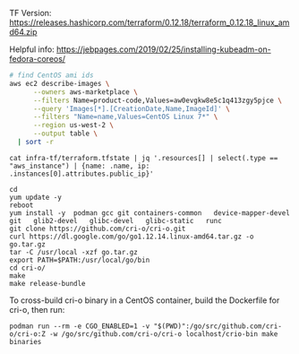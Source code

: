 TF Version: https://releases.hashicorp.com/terraform/0.12.18/terraform_0.12.18_linux_amd64.zip

Helpful info: https://jebpages.com/2019/02/25/installing-kubeadm-on-fedora-coreos/

```bash
# find CentOS ami ids
aws ec2 describe-images \
      --owners aws-marketplace \
      --filters Name=product-code,Values=aw0evgkw8e5c1q413zgy5pjce \
      --query 'Images[*].[CreationDate,Name,ImageId]' \
      --filters "Name=name,Values=CentOS Linux 7*" \
      --region us-west-2 \
      --output table \
  | sort -r
```

```
cat infra-tf/terraform.tfstate | jq '.resources[] | select(.type == "aws_instance") | {name: .name, ip: .instances[0].attributes.public_ip}'
```

```
cd
yum update -y
reboot
yum install -y  podman gcc git containers-common   device-mapper-devel   git   glib2-devel   glibc-devel   glibc-static   runc
git clone https://github.com/cri-o/cri-o.git
curl https://dl.google.com/go/go1.12.14.linux-amd64.tar.gz -o go.tar.gz
tar -C /usr/local -xzf go.tar.gz
export PATH=$PATH:/usr/local/go/bin
cd cri-o/
make
make release-bundle
```

To cross-build cri-o binary in a CentOS container, build the Dockerfile for cri-o, then run:

```
podman run --rm -e CGO_ENABLED=1 -v "$(PWD)":/go/src/github.com/cri-o/cri-o:Z -w /go/src/github.com/cri-o/cri-o localhost/crio-bin make binaries
```
